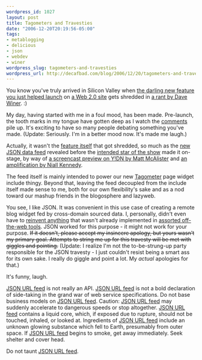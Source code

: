 ```yaml
--- 
wordpress_id: 1027
layout: post
title: Tagometers and Travesties
date: "2006-12-20T20:19:56-05:00"
tags: 
- metablogging
- delicious
- json
- webdev
- winer
wordpress_slug: tagometers-and-travesties
wordpress_url: http://decafbad.com/blog/2006/12/20/tagometers-and-travesties
---
```

You know you've truly arrived in Silicon Valley when [the darling new feature you just helped launch][ta] on [a Web 2.0 site][del] gets shredded in [a rant by Dave Winer][dw].  :)  

My day, having started with me in a foul mood, has been made.  Pre-launch, the tooth marks in my tongue have gotten deep as I watch the [comments][com] pile up.  It's exciting to have so many people debating something you've made.  (Update:  Seriously.  I'm in a better mood now.  It's made me laugh.)

Actually, it wasn't the [feature itself][ta] that got shredded, so much as the [new JSON data feed][jf] revealed before the [intended star of the show][ta] made it on-stage, by way of [a screencast preview on Y!DN by Matt McAlister][mm] and [an amplification by Niall Kennedy][nk].  

The feed itself is mainly intended to power our new [Tagometer][ta2] page widget include thingy.  Beyond that, leaving the feed decoupled from the include itself made sense to me, both for our own flexibility's sake and as a nod toward our mashup friends in the blogosphere and lazyweb.

You see, I like JSON.  It was convenient in this use case of creating a remote blog widget fed by cross-domain sourced data.  I, personally, didn't even have to [reinvent anything][dw] that wasn't already implemented in [assorted off-the-web tools][json].  JSON worked for this purpose - it might not work for your purpose.  <strike>If it doesn't, please accept my insincere apology, but yours wasn't my primary goal.  Attempts to string me up for this travesty will be met with giggles and pointing.</strike>  (Update:  I realize I'm not the to-be-strung-up party responsible for the JSON travesty - I just couldn't resist being a smart ass for its own sake.  I really do giggle and point a lot.  My *actual* apologies for that.)

It's funny, laugh.

[JSON URL feed][jf] is not really an API.  [JSON URL feed][jf] is not a bold declaration of side-taking in the grand war of web service specifications.  Do not base business models on [JSON URL feed][jf].  Caution: [JSON URL feed][jf] may suddenly accelerate to dangerous speeds or stop altogether.  [JSON URL feed][jf] contains a liquid core, which, if exposed due to rupture, should not be touched, inhaled, or looked at.  Ingredients of [JSON URL feed][jf] include an unknown glowing substance which fell to Earth, presumably from outer space.  If [JSON URL feed][jf] begins to smoke, get away immediately. Seek shelter and cover head.  

Do not taunt [JSON URL feed][jf].

[com]: http://scripting.wordpress.com/2006/12/20/scripting-news-for-12202006/
[json]: http://json.org/
[mm]: http://developer.yahoo.net/blog/archives/2006/12/preview_of_the.html
[nk]: http://www.niallkennedy.com/blog/archives/2006/12/delicious-url-api.html
[ta2]: http://del.icio.us/help/tagometer
[jf]: http://del.icio.us/help/json/url
[del]: http://del.icio.us/
[ta]: http://blog.del.icio.us/blog/2006/12/the_new_and_tag.html
[dw]: http://www.scripting.com/2006/12/20.html#godBlessTheReinventers
